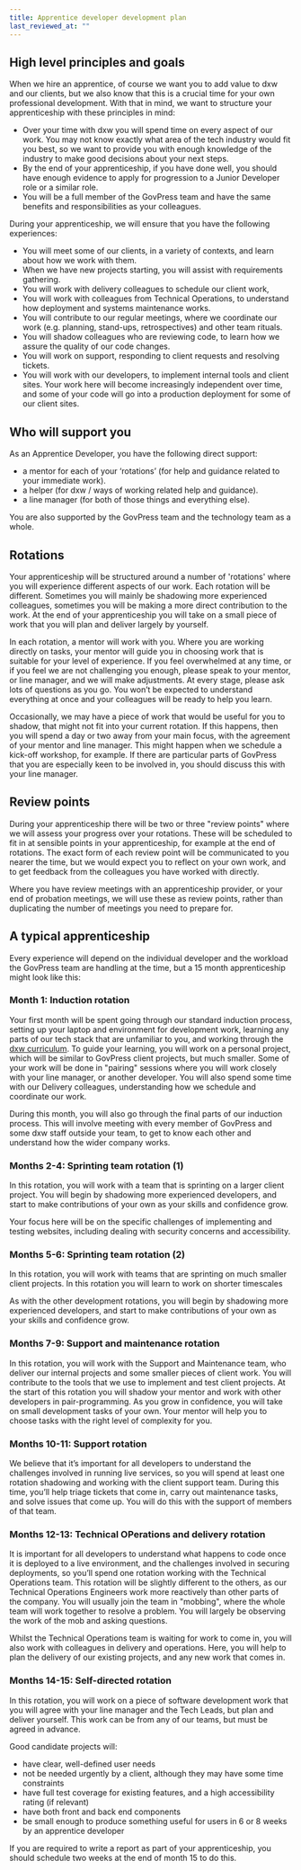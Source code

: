 ```yaml
---
title: Apprentice developer development plan
last_reviewed_at: ""
---
```


## High level principles and goals

When we hire an apprentice, of course we want you to add value to dxw and our clients,
but we also know that this is a crucial time for your own professional development.
With that in mind, we want to structure your apprenticeship with these principles in mind:

* Over your time with dxw you will spend time on every aspect of our work. You may not know exactly what area of the tech industry would fit you best, so we want to provide you with enough knowledge of the industry to make good decisions about your next steps.
* By the end of your apprenticeship, if you have done well, you should have enough evidence to apply for progression to a Junior Developer role or a similar role.
* You will be a full member of the GovPress team and have the same benefits and responsibilities as your colleagues.

During your apprenticeship, we will ensure that you have the following experiences:

* You will meet some of our clients, in a variety of contexts, and learn about how we work with them.
* When we have new projects starting, you will assist with requirements gathering.
* You will work with delivery colleagues to schedule our client work,
* You will work with colleagues from Technical Operations, to understand how deployment and systems maintenance works.
* You will contribute to our regular meetings, where we coordinate our work (e.g. planning, stand-ups, retrospectives) and other team rituals.
* You will shadow colleagues who are reviewing code, to learn how we assure the quality of our code changes.
* You will work on support, responding to client requests and resolving tickets.
* You will work with our developers, to implement internal tools and client sites. Your work here will become increasingly independent over time, and some of your code will go into a production deployment for some of our client sites.

## Who will support you

As an Apprentice Developer, you have the following direct support:

* a mentor for each of your ‘rotations’ (for help and guidance related to your immediate work).
* a helper (for dxw / ways of working related help and guidance).
* a line manager (for both of those things and everything else).

You are also supported by the GovPress team and the technology team as a whole.

## Rotations

Your apprenticeship will be structured around a number of 'rotations' where you will
experience different aspects of our work. Each rotation will be different. Sometimes
you will mainly be shadowing more experienced colleagues, sometimes you will be making
a more direct contribution to the work. At the end of your apprenticeship you will take
on a small piece of work that you will plan and deliver largely by yourself.

In each rotation, a mentor will work with you. Where you are working directly on tasks,
your mentor will guide you in choosing work that is suitable for your level of experience.
If you feel overwhelmed at any time, or if you feel we are not challenging you enough,
please speak to your mentor, or line manager, and we will make adjustments. At every
stage, please ask lots of questions as you go. You won’t be expected to understand
everything at once and your colleagues will be ready to help you learn.

Occasionally, we may have a piece of work that would be useful for you to shadow,
that might not fit into your current rotation. If this happens, then you will spend
a day or two away from your main focus, with the agreement of your mentor and line
manager. This might happen when we schedule a kick-off workshop, for example. If
there are particular parts of GovPress that you are especially keen to be involved
in, you should discuss this with your line manager.

## Review points

During your apprenticeship there will be two or three "review points" where we will
assess your progress over your rotations. These will be scheduled to fit in at
sensible points in your apprenticeship, for example at the end of rotations. The
exact form of each review point will be communicated to you nearer the time, but
we would expect you to reflect on your own work, and to get feedback from the colleagues
you have worked with directly.

Where you have review meetings with an apprenticeship provider, or your end of
probation meetings, we will use these as review points, rather than duplicating
the number of meetings you need to prepare for.

## A typical apprenticeship

Every experience will depend on the individual developer and the workload the
GovPress team are handling at the time, but a 15 month apprenticeship might
look like this:

### Month 1: Induction rotation

Your first month will be spent going through our standard induction process, setting
up your laptop and environment for development work, learning any parts of our tech
stack that are unfamiliar to you, and working through the
[dxw curriculum](https://drive.google.com/drive/u/0/folders/1F3845eOMK84DpQ00qRtFUbP4NQzWaZ6l).
To guide your learning, you will work on a personal project, which will be similar
to GovPress client projects, but much smaller. Some of your work will be done in
"pairing" sessions where you will work closely with your line manager, or another
developer. You will also spend some time with our Delivery colleagues, understanding
how we schedule and coordinate our work.

During this month, you will also go through the final parts of our induction process.
This will involve meeting with every member of GovPress and some dxw staff outside
your team, to get to know each other and understand how the wider company works.

### Months 2-4: Sprinting team rotation (1)

In this rotation, you will work with a team that is sprinting on a larger client
project. You will begin by shadowing more experienced developers, and start to
make contributions of your own as your skills and confidence grow.

Your focus here will be on the specific challenges of implementing and testing
websites, including dealing with security concerns and accessibility.

### Months 5-6: Sprinting team rotation (2)

In this rotation, you will work with teams that are sprinting on much smaller client
projects. In this rotation you will learn to work on shorter
timescales

 As with the other development rotations, you will begin by shadowing
more experienced developers, and start to make contributions of your own as your
skills and confidence grow.

### Months 7-9: Support and maintenance rotation

In this rotation, you will work with the Support and Maintenance team, who deliver
our internal projects and some smaller pieces of client work. You will contribute
to the tools that we use to implement and test client projects. At the start of this
rotation you will shadow your mentor and work with other developers in pair-programming.
As you grow in confidence, you will take on small development tasks of your own. Your
mentor will help you to choose tasks with the right level of complexity for you.

### Months 10-11: Support rotation

We believe that it’s important for all developers to understand the challenges
involved in running live services, so you will spend at least one rotation shadowing
and working with the client support team. During this time, you’ll help triage
tickets that come in, carry out maintenance tasks, and solve issues that come up.
You will do this with the support of members of that team.

### Months 12-13: Technical OPerations and delivery rotation

It is important for all developers to understand what happens to code once it is
deployed to a live environment, and the challenges involved in securing deployments,
so you’ll spend one rotation working with the Technical Operations team. This rotation will be slightly
different to the others, as our Technical Operations Engineers work more reactively than other parts of
the company. You will usually join the team in "mobbing", where the whole team will
work together to resolve a problem. You will largely be observing the work of the
mob and asking questions.

Whilst the Technical Operations team is waiting for work to come in, you will also work with
colleagues in delivery and operations. Here, you will help to plan the delivery
of our existing projects, and any new work that comes in.

### Months 14-15: Self-directed rotation

In this rotation, you will work on a piece of software development work that you
will agree with your line manager and the Tech Leads, but plan and deliver yourself.
This work can be from any of our teams, but must be agreed in advance.

Good candidate projects will:

* have clear, well-defined user needs
* not be needed urgently by a client, although they may have some time constraints
* have full test coverage for existing features, and a high accessibility rating (if relevant)
* have both front and back end components
* be small enough to produce something useful for users in 6 or 8 weeks by an apprentice developer

If you are required to write a report as part of your apprenticeship, you should
schedule two weeks at the end of month 15 to do this.

